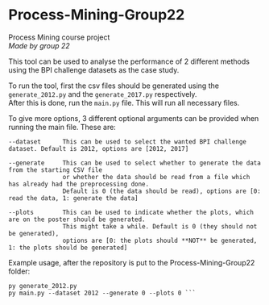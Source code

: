 # Process-Mining-Group22
Process Mining course project\
*Made by group 22*

This tool can be used to analyse the performance of 2 different methods using the BPI challenge datasets as the case study.

To run the tool, first the csv files should be generated using the `generate_2012.py` and the `generate_2017.py` respectively.\
After this is done, run the `main.py` file. This will run all necessary files.


To give more options, 3 different optional arguments can be provided when running the main file. These are:

```angular2html
--dataset      This can be used to select the wanted BPI challenge dataset. Default is 2012, options are [2012, 2017]

--generate     This can be used to select whether to generate the data from the starting CSV file
               or whether the data should be read from a file which has already had the preprocessing done. 
               Default is 0 (the data should be read), options are [0: read the data, 1: generate the data]
               
--plots        This can be used to indicate whether the plots, which are on the poster should be generated.
               This might take a while. Default is 0 (they should not be generated), 
               options are [0: the plots should **NOT** be generated, 1: the plots should be generated] 
```
Example usage, after the repository is put to the Process-Mining-Group22 folder:
```angular2html 
py generate_2012.py
py main.py --dataset 2012 --generate 0 --plots 0 ```
